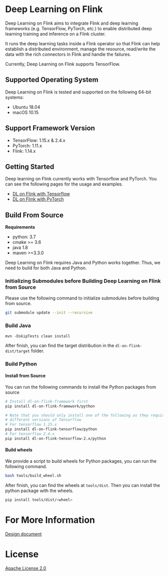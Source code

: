 # Deep Learning on Flink

Deep Learning on Flink aims to integrate Flink and deep learning frameworks
(e.g. TensorFlow, PyTorch, etc.) to enable distributed deep learning training and
inference on a Flink cluster.

It runs the deep learning tasks inside a Flink operator so that Flink can help
establish a distributed environment, manage the resource, read/write the data
with the rich connectors in Flink and handle the failures.

Currently, Deep Learning on Flink supports TensorFlow.

## Supported Operating System
Deep Learning on Flink is tested and supported on the following 64-bit systems:

- Ubuntu 18.04
- macOS 10.15

## Support Framework Version
- TensorFlow: 1.15.x & 2.4.x
- PyTorch: 1.11.x
- Flink: 1.14.x
 
## Getting Started
Deep learning on Flink currently works with Tensorflow and PyTorch. You can see
the following pages for the usage and examples.

- [DL on Flink with Tensorflow](doc/tensorflow-index.md)
- [DL on Flink with PyTorch](doc/pytorch-index.md)

## Build From Source

**Requirements**
- python: 3.7
- cmake >= 3.6
- java 1.8
- maven >=3.3.0

Deep Learning on Flink requires Java and Python works together. Thus, we need 
to build for both Java and Python.

### Initializing Submodules before Building Deep Learning on Flink from Source

Please use the following command to initialize submodules before building 
from source.

```bash
git submodule update --init --recursive
```

### Build Java

```shell 
mvn -DskipTests clean install
```

After finish, you can find the target distribution in the `dl-on-flink-dist/target`
folder.

### Build Python

#### Install from Source
You can run the following commands to install the Python packages from source

```sh
# Install dl-on-flink-framework first
pip install dl-on-flink-framework/python

# Note that you should only install one of the following as they require
# different versions of Tensorflow 
# For tensorflow 1.15.x
pip install dl-on-flink-tensorflow/python
# For tensorflow 2.4.x
pip install dl-on-flink-tensorflow-2.x/python
```

#### Build wheels
We provide a script to build wheels for Python packages, you can run the
following command.

```sh
bash tools/build_wheel.sh
```

After finish, you can find the wheels at `tools/dist`. Then you can install the
python package with the wheels.

```sh
pip install tools/dist/<wheel>
```

# For More Information

[Design document](doc/design.md)

# License
[Apache License 2.0](LICENSE)
